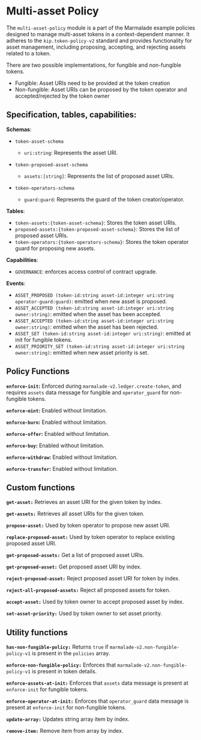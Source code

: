 # Multi-asset Policy

The `multi-asset-policy` module is a part of the Marmalade example policies designed to manage multi-asset tokens in a context-dependent manner. It adheres to the `kip.token-policy-v2` standard and provides functionality for asset management, including proposing, accepting, and rejecting assets related to a token.

There are two possible implementations, for fungible and non-fungible tokens.

- Fungible: Asset URIs need to be provided at the token creation
- Non-fungible: Asset URIs can be proposed by the token operator and accepted/rejected by the token owner

## Specification, tables, capabilities:

**Schemas**:
- `token-asset-schema`
  - `uri:string`: Represents the asset URI.

- `token-proposed-asset-schema`
  - `assets:[string]`: Represents the list of proposed asset URIs.

- `token-operators-schema`
  - `guard:guard`: Represents the guard of the token creator/operator.

**Tables**:
- `token-assets:{token-asset-schema}`: Stores the token asset URIs.
- `proposed-assets:{token-proposed-asset-schema}`: Stores the list of proposed asset URIs.
- `token-operators:{token-operators-schema}`: Stores the token operator guard for proposing new assets.

**Capabilities**:
 - `GOVERNANCE`: enforces access control of contract upgrade.

**Events**:
 - `ASSET_PROPOSED (token-id:string asset-id:integer uri:string operator-guard:guard)`: emitted when new asset is proposed.
 - `ASSET_ACCEPTED (token-id:string asset-id:integer uri:string owner:string)`: emitted when the asset has been accepted.
 - `ASSET_ACCEPTED (token-id:string asset-id:integer uri:string owner:string)`: emitted when the asset has been rejected.
 - `ASSET_SET (token-id:string asset-id:integer uri:string)`: emitted at init for fungible tokens.
 - `ASSET_PRIORITY_SET (token-id:string asset-id:integer uri:string owner:string)`: emitted when new asset priority is set.

## Policy Functions

**`enforce-init`:** Enforced during `marmalade-v2.ledger.create-token`, and requires `assets` data message for fungible and `operator_guard` for non-fungible tokens.

**`enforce-mint`:** Enabled without limitation.

**`enforce-burn`:** Enabled without limitation.

**`enforce-offer`:** Enabled without limitation.

**`enforce-buy`:** Enabled without limitation.

**`enforce-withdraw`:** Enabled without limitation.

**`enforce-transfer`:** Enabled without limitation.

## Custom functions

**`get-asset:`** Retrieves an asset URI for the given token by index.

**`get-assets:`** Retrieves all asset URIs for the given token.

**`propose-asset:`** Used by token operator to propose new asset URI.

**`replace-proposed-asset:`** Used by token operator to replace existing proposed asset URI.

**`get-proposed-assets:`** Get a list of proposed asset URIs.

**`get-proposed-asset:`** Get proposed asset URI by index.

**`reject-proposed-asset:`** Reject proposed asset URI for token by index.

**`reject-all-proposed-assets:`** Reject all proposed assets for token.

**`accept-asset:`** Used by token owner to accept proposed asset by index.

**`set-asset-priority:`** Used by token owner to set asset priority.

## Utility functions

**`has-non-fungible-policy:`** Returns `true` if `marmalade-v2.non-fungible-policy-v1` is present in the `policies` array.

**`enforce-non-fungible-policy:`** Enforces that `marmalade-v2.non-fungible-policy-v1` is present in token details.

**`enforce-assets-at-init:`** Enforces that `assets` data message is present at `enforce-init` for fungible tokens.

**`enforce-operator-at-init:`** Enforces that `operator_guard` data message is present at `enforce-init` for non-fungible tokens.

**`update-array:`** Updates string array item by index.

**`remove-item:`** Remove item from array by index.